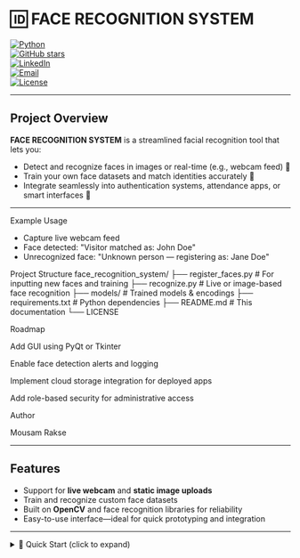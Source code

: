 # 🆔 FACE RECOGNITION SYSTEM

[![Python](https://img.shields.io/badge/Python-3.9%2B-blue?logo=python)](https://www.python.org/)  
[![GitHub stars](https://img.shields.io/github/stars/MausamRakse/face_rego?style=social)](https://github.com/MausamRakse/face_rego/stargazers)  
[![LinkedIn](https://img.shields.io/badge/LinkedIn-Connect-blue?logo=linkedin)](https://www.linkedin.com/in/mousam-rakse)  
[![Email](https://img.shields.io/badge/Email-Contact-red?logo=gmail)](mailto:mosuamrakse@gmail.com)  
[![License](https://img.shields.io/badge/License-MIT-green.svg)](LICENSE)  

---

##  Project Overview

**FACE RECOGNITION SYSTEM** is a streamlined facial recognition tool that lets you:
- Detect and recognize faces in images or real-time (e.g., webcam feed) 📸  
- Train your own face datasets and match identities accurately 🎯  
- Integrate seamlessly into authentication systems, attendance apps, or smart interfaces 🤖  

---
Example Usage
- Capture live webcam feed  
- Face detected: "Visitor matched as: John Doe"  
- Unrecognized face: "Unknown person — registering as: Jane Doe"

Project Structure
face_recognition_system/
├── register_faces.py    # For inputting new faces and training
├── recognize.py         # Live or image-based face recognition
├── models/              # Trained models & encodings
├── requirements.txt     # Python dependencies
├── README.md            # This documentation
└── LICENSE

Roadmap

Add GUI using PyQt or Tkinter

Enable face detection alerts and logging

Implement cloud storage integration for deployed apps

Add role-based security for administrative access

Author

Mousam Rakse


---

##  Features

-  Support for **live webcam** and **static image uploads**  
-  Train and recognize custom face datasets  
-  Built on **OpenCV** and face recognition libraries for reliability  
-  Easy-to-use interface—ideal for quick prototyping and integration

---

<details>
<summary>🚀 Quick Start (click to expand)</summary>

```bash
# 1. Clone the repo
git clone https://github.com/MausamRakse/face_rego.git
cd face_rego

# 2. Install dependencies
pip install -r requirements.txt

# 3. Train or register new faces
python register_faces.py --input ./new_faces/

# 4. Recognize through webcam
python recognize.py
